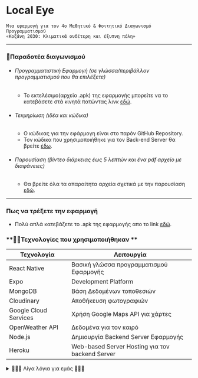# **Local Eye**

```
Μια εφαρμογή για τον 4ο Μαθητικό & Φοιτητικό Διαγωνισμό Προγραμματισμού
«Κοζάνη 2030: Κλιματικά ουδέτερη και έξυπνη πόλη»
```

---

### **📝Παραδοτέα διαγωνισμού**

- ###### Προγραμματιστική Εφαρμογή (σε γλώσσα/περιβάλλον προγραμματισμού που θα επιλέξετε)

  - Το εκτελέσιμο(αρχείο .apk) της εφαρμογής μπορείτε να το κατεβάσετε στά κινητά πατώντας λινκ <a href="https://expo.dev/artifacts/eas/kT6ytYppkgQ4ueuBJtUHf2.apk">εδώ</a>.

- ###### Τεκμηρίωση (ιδέα και κώδικα)
  - Ο κώδικας για την εφάρμογη είναι στο παρόν GitHub Repository.
  - Τον κώδικα που χρησιμοποιήθηκε για τον Back-end Server θα βρείτε <a href="https://github.com/katrhss/MongoDB-Server">έδω</a>.
- ###### Παρουσίαση (βίντεο διάρκειας έως 5 λεπτών και ένα pdf αρχείο με διαφάνειες)
  - Θα βρείτε όλα τα απαραίτητα αρχεία σχετικά με την παρουσίαση <a href="https://drive.google.com/drive/folders/1XJCbE7pC5lok2R_wk8z4H0yNyDM0RWSy?usp=sharing" >εδώ</a>.

---

### **Πως να τρέξετε την εφαρμογή**

- Πολύ απλά κατεβάζετε το .apk της εφαρμογής απο το link <a href="https://expo.dev/artifacts/eas/kT6ytYppkgQ4ueuBJtUHf2.apk">εδώ</a>.

### **👨‍💻Τεχνολογίες που χρησιμοποιήθηκαν **

| Τεχνολογία            | Λειτουργία                                      |
| --------------------- | ----------------------------------------------- |
| React Native          | Βασική γλώσσα προγραμματισμού Εφαρμογής         |
| Expo                  | Development Platform                            |
| MongoDB               | Βάση Δεδομένων τοποθεσιών                       |
| Cloudinary            | Αποθήκευση φωτογραφιών                          |
| Google Cloud Services | Χρήση Google Maps API για χάρτες                |
| OpenWeather API       | Δεδομένα για τον καιρό                          |
| Node.js               | Δημιουργία Backend Server Εφαρμογής             |
| Heroku                | Web-based Server Hosting για τον backend Server |

<details>
<summary> 🙋🏽‍♀️ Λίγα λόγια για εμάς 🙋🏽‍♂️</summary>
<br>
Η Ομάδα μας αποτελέιται απο 2 μέλη, την <b>Μαγοπούλου Αναστασία</b> και τον <b>Κάτρη Κωνσταντίνο</b>, προπτυχιακούς φοιτητές του Τμήματος Πληροφορικής του Πανεπιστημίου Δυτικής Μακεδονίας στην Καστορία. <br>
Ταυτόχρονα είμαστε μέλη και στο φοιτητικό παράρτημα του <b>ΙΕΕΕ University of Western Macedonia, Kastoria </b>μέσω του οποίου είχαμε την ευαιρία να λάβουμε μέρος στον διαγώνισμο.
</details>
